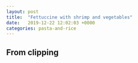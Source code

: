 ```yaml
---
layout: post
title:  "Fettuccine with shrimp and vegetables"
date:   2019-12-22 12:02:03 +0000
categories: pasta-and-rice
---
```


## From clipping